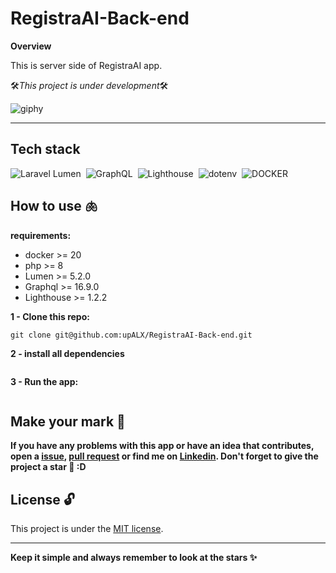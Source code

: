 # RegistraAI-Back-end

**Overview**

This is server side of RegistraAI app.

🛠️*This project is under development*🛠️

![giphy](https://github.com/upALX/All-Assets/blob/main/construction-little-girl.webp)

---

## Tech stack
![Laravel Lumen](https://img.shields.io/badge/-Lumen-05122A?style=flat&logo=lumen)&nbsp;
![GraphQL](https://img.shields.io/badge/-GraphQL-05122A?style=flat&logo=graphql)&nbsp;
![Lighthouse](https://img.shields.io/badge/-Lighthouse-05122A?style=flat&logo=lighthouse)&nbsp;
![dotenv](https://img.shields.io/badge/-Dotenv-05122A?style=flat&logo=dotenv)&nbsp;
![DOCKER](https://img.shields.io/badge/-Docker-05122A?style=flat&logo=docker)&nbsp;


## How to use 🫁

**requirements:**
  - docker >= 20
  - php >= 8
  - Lumen >= 5.2.0
  - Graphql >= 16.9.0
  - Lighthouse >= 1.2.2

**1 - Clone this repo:**
```
git clone git@github.com:upALX/RegistraAI-Back-end.git
```
**2 - install all dependencies**
```

```

**3 - Run the app:** 

```

```

## Make your mark :triangular_flag_on_post:   

**If you have any problems with this app or have an idea that contributes, open a [issue](https://github.com/upALX/RegistraAI-Back-end/issues), [pull request](https://github.com/upALX/RegistraAI-Back-end/pulls) or find me on [Linkedin](https://www.linkedin.com/in/alxinc/). Don't forget to give the project a star 🌟 :D**

## License :unlock:

This project is under the [MIT license](https://github.com/upALX/RegistraAI-Back-end/blob/main/LICENSE).

---

**Keep it simple and always remember to look at the stars ✨**
